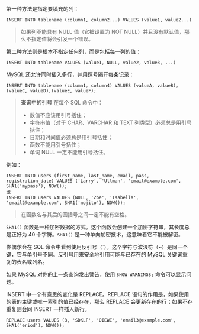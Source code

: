 第一种方法是指定要填充的列：

```
INSERT INTO tablename (column1, column2...) VALUES (value1, value2...)
```

> 如果列不能具有 NULL 值（它被设置为 NOT NULL）并且没有默认值，那么不指定值将会引发一个错误。

第二种方法则是根本不指定任何列，而是包括每一列的值：

```
INSERT INTO tablename VALUES (value1, NULL, value2, value3, ...)
```

MySQL 还允许同时插入多行，并用逗号隔开每条记录：

```
INSERT INTO tablename (column1, column4) VALUES (valueA, valueB), (valueC, valueD),(valueE, valueF);
```

> **查询中的引号**
> 在每个 SQL 命令中：
> + 数值不应该用引号括住；
> + 字符串值（对于 CHAR、VARCHAR 和 TEXT 列类型）必须总是用引号括住；
> + 日期和时间值必须总是用引号括住；
> + 函数不能用引号括住；
> + 单词 NULL 一定不能用引号括住。

例如：

```
INSERT INTO users (first_name, last_name, email, pass, registration_date) VALUES ('Larry', 'Ullman', 'email@example.com', SHA1('mypass'), NOW());
或
INSERT INTO users VALUES (NULL, 'Zoe', 'Isabella', 'email2@example.com', SHA1('mojito'), NOW());
```

> 在函数名与其后的圆括号之间一定不能有空格。

`SHA1()` 函数是一种加密数据的方式。这个函数会创建一个加密字符串，其长度总是正好为 40 个字符。`SHA1()` 是一种单向加密技术，这意味着它不能被解密。

你偶尔会在 SQL 命令中看到使用反引号（\`）。这个字符与波浪符（~）是同一个键，它与单引号不同。反引号用来安全地引用可能与已存在的 MySQL 关键词重复的表名或列名。

如果 MySQL 对你的上一条查询发出警告，使用 `SHOW WARNINGS;` 命令可以显示问题。

INSERT 中一个有意思的变化是 REPLACE。REPLACE 语句的作用是，如果使用的表的主键或唯一索引的值已经存在，那么 REPLACE  会更新存在的行；如果不存重复则会同 INSERT 一样插入新行。

```
REPLACE users VALUES (3, 'SDKLF', 'OIEWI', 'email3@example.com', SHA1('eriod'), NOW());
```

